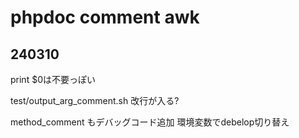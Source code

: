 # phpdoc comment awk

## 240310

print $0は不要っぽい

test/output_arg_comment.sh 改行が入る?

method_comment もデバッグコード追加
環境変数でdebelop切り替え

